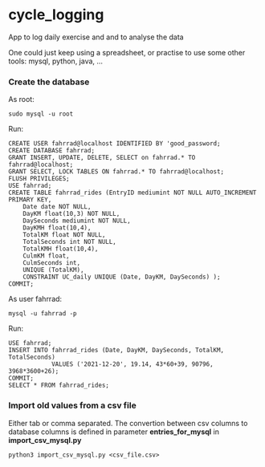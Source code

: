 # cycle_logging
App to log daily exercise and and to analyse the data

One could just keep using a spreadsheet, or practise to use some other tools: mysql, python, java, ...

### Create the database
As root:
```
sudo mysql -u root
```
Run: 
```
CREATE USER fahrrad@localhost IDENTIFIED BY 'good_password;
CREATE DATABASE fahrrad;
GRANT INSERT, UPDATE, DELETE, SELECT on fahrrad.* TO fahrrad@localhost;
GRANT SELECT, LOCK TABLES ON fahrrad.* TO fahrrad@localhost;
FLUSH PRIVILEGES;
USE fahrrad;
CREATE TABLE fahrrad_rides (EntryID mediumint NOT NULL AUTO_INCREMENT PRIMARY KEY,
    Date date NOT NULL,
    DayKM float(10,3) NOT NULL,
    DaySeconds mediumint NOT NULL,
    DayKMH float(10,4),
    TotalKM float NOT NULL,
    TotalSeconds int NOT NULL,
    TotalKMH float(10,4),
    CulmKM float,
    CulmSeconds int,
    UNIQUE (TotalKM),
    CONSTRAINT UC_daily UNIQUE (Date, DayKM, DaySeconds) );
COMMIT;
```

As user fahrrad:
```
mysql -u fahrrad -p
```
Run: 
```
USE fahrrad;
INSERT INTO fahrrad_rides (Date, DayKM, DaySeconds, TotalKM, TotalSeconds)
            VALUES ('2021-12-20', 19.14, 43*60+39, 90796, 3968*3600+26);
COMMIT;
SELECT * FROM fahrrad_rides;
```

### Import old values from a csv file
Either tab or comma separated. The convertion between csv columns to database columns is defined in parameter **entries_for_mysql** in **import_csv_mysql.py**
```
python3 import_csv_mysql.py <csv_file.csv>
```






